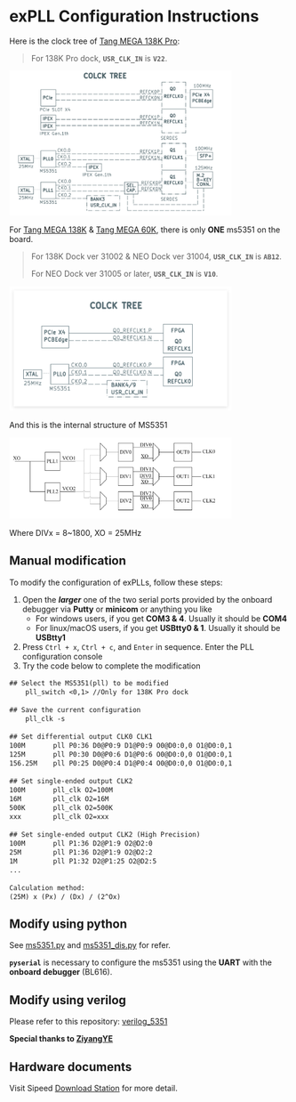 # exPLL Configuration Instructions
Here is the clock tree of [Tang MEGA 138K Pro](https://wiki.sipeed.com/hardware/en/tang/tang-mega-138k/mega-138k-pro.html):
> For 138K Pro dock,  **`USR_CLK_IN`** is **`V22`**.

<img src="images/138K_CLKTREE.png" width=400> 

For [Tang MEGA 138K](https://wiki.sipeed.com/hardware/en/tang/tang-mega-138k/mega-138k.html) & [Tang MEGA 60K](https://wiki.sipeed.com/hardware/en/tang/tang-mega-138k/mega-60k.html), there is only **ONE** ms5351 on the board.
> For 138K Dock ver 31002 & NEO Dock ver 31004, **`USR_CLK_IN`** is **`AB12`**.
>
> For NEO Dock ver 31005 or later,  **`USR_CLK_IN`** is **`V10`**.

<img src="images/NEO_CLKTREE.png" width=400>  


And this is the internal structure of MS5351

<img src="images/MS5351_internal.png" width=400>  

Where DIVx = 8~1800, XO = 25MHz

## Manual modification

To modify the configuration of exPLLs, follow these steps:
1. Open the ***larger*** one of the two serial ports provided by the onboard debugger via **Putty** or **minicom** or anything you like
    - For windows users, if you get **COM3 & 4**. Usually it should be **COM4**
    - For linux/macOS users, if you get **USBtty0 & 1**. Usually it should be **USBtty1**
2. Press `Ctrl + x`, `Ctrl + c`, and `Enter` in sequence. Enter the PLL configuration console
3. Try the code below to complete the modification
```
## Select the MS5351(pll) to be modified
    pll_switch <0,1> //Only for 138K Pro dock

## Save the current configuration
    pll_clk -s
   
## Set differential output CLK0 CLK1
100M       pll P0:36 D0@P0:9 D1@P0:9 O0@D0:0,0 O1@D0:0,1
125M       pll P0:30 D0@P0:6 D1@P0:6 O0@D0:0,0 O1@D0:0,1
156.25M    pll P0:25 D0@P0:4 D1@P0:4 O0@D0:0,0 O1@D0:0,1

## Set single-ended output CLK2
100M       pll_clk O2=100M
16M        pll_clk O2=16M
500K       pll_clk O2=500K
xxx        pll_clk O2=xxx

## Set single-ended output CLK2 (High Precision)
100M       pll P1:36 D2@P1:9 O2@D2:0
25M        pll P1:36 D2@P1:9 O2@D2:2
1M         pll P1:32 D2@P1:25 O2@D2:5
...

Calculation method:
(25M) x (Px) / (Dx) / (2^Ox)
```
## Modify using python
See [ms5351.py](python/ms5351.py) and [ms5351_dis.py](python/ms5351_dis.py) for refer.

**`pyserial`** is necessary to configure the ms5351 using the **UART** with the **onboard debugger** (BL616).

## Modify using verilog
Please refer to this repository: [verilog_5351](https://github.com/ZiyangYE/verilog_5351)

**Special thanks to [ZiyangYE](https://github.com/ZiyangYE/)**

## Hardware documents
Visit Sipeed [Download Station](https://dl.sipeed.com/shareURL/TANG) for more detail.

